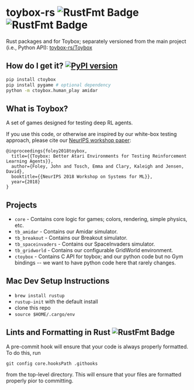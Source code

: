 # toybox-rs ![RustFmt Badge](https://github.com/toybox-rs/toybox-rs/workflows/rustfmt-check/badge.svg) ![RustFmt Badge](https://github.com/toybox-rs/toybox-rs/workflows/CI/badge.svg)
Rust packages and for Toybox; separately versioned from the main project (i.e., Python API): [toybox-rs/Toybox](https://github.com/toybox-rs/Toybox)

## How do I get it? [![PyPI version](https://badge.fury.io/py/ctoybox.svg)](https://badge.fury.io/py/ctoybox)

```bash
pip install ctoybox
pip install pygame # optional dependency
python -m ctoybox.human_play amidar
```

## What is Toybox?

A set of games designed for testing deep RL agents.

If you use this code, or otherwise are inspired by our white-box testing approach, please cite our [NeurIPS workshop paper](https://arxiv.org/abs/1812.02850):

```
@inproceedings{foley2018toybox,
  title={{Toybox: Better Atari Environments for Testing Reinforcement Learning Agents}},
  author={Foley, John and Tosch, Emma and Clary, Kaleigh and Jensen, David},
  booktitle={{NeurIPS 2018 Workshop on Systems for ML}},
  year={2018}
}
```

## Projects

- ``core`` - Contains core logic for games; colors, rendering, simple physics, etc.
- ``tb_amidar`` - Contains our Amidar simulator.
- ``tb_breakout`` - Contains our Breakout simulator.
- ``tb_spaceinvaders`` - Contains our SpaceInvaders simulator.
- ``tb_gridworld`` - Contains our configurable GridWorld environment.
- ``ctoybox`` - Contains C API for toybox; and our python code but no Gym bindings -- we want to have python code here that rarely changes.

## Mac Dev Setup Instructions
* `brew install rustup`
* `rustup-init` with the default install
* clone this repo
* `source $HOME/.cargo/env`

## Lints and Formatting in Rust ![RustFmt Badge](https://github.com/toybox-rs/toybox-rs/workflows/rustfmt-check/badge.svg)

A pre-commit hook will ensure that your code is always properly formatted. To do this, run

`git config core.hooksPath .githooks`

from the top-level directory. This will ensure that your files are formatted properly pior to committing.
